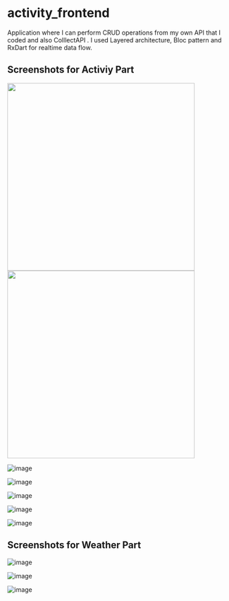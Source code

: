 # activity_frontend

Application where I can perform CRUD operations from my own API that I coded and also ColllectAPI . I used Layered architecture, Bloc pattern and RxDart for realtime data flow.

## Screenshots for Activiy Part


<img src="[image1.png](https://user-images.githubusercontent.com/43721794/210139361-e4a9bb4e-1b4e-4c36-976f-0dc21b869d14.png)" width="425"/> <img src="image2.png" width="425"/> 


![image](https://user-images.githubusercontent.com/43721794/210139361-e4a9bb4e-1b4e-4c36-976f-0dc21b869d14.png)

![image](https://user-images.githubusercontent.com/43721794/210139411-96b69ce7-6593-47eb-847a-a460fa7e24dc.png)

![image](https://user-images.githubusercontent.com/43721794/210139423-0a5ec381-f3f0-417d-8c55-514a54562e99.png)

![image](https://user-images.githubusercontent.com/43721794/210139424-71dd970a-40a6-475d-940c-04dcede02e89.png)

![image](https://user-images.githubusercontent.com/43721794/210139430-1c11a290-bba2-4950-9cf1-048556761dad.png)


## Screenshots for Weather Part

![image](https://user-images.githubusercontent.com/43721794/210139478-9c0fcfbc-89dd-4b92-9556-ebcc70cd9742.png)

![image](https://user-images.githubusercontent.com/43721794/210139498-b7bacfc1-21e3-462a-8912-c599317cab94.png)

![image](https://user-images.githubusercontent.com/43721794/210139515-70527036-c196-4e16-b34c-9c1ae64fddaa.png)
